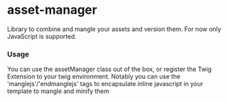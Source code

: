 # asset-manager
Library to combine and mangle your assets and version them.
For now only JavaScript is supported.

### Usage

You can use the assetManager class out of the box, or register the Twig Extension to your twig environment.
Notably you can use the 'manglejs'/'endmanglejs' tags to encapsulate inline javascript in your template to mangle and minify them 

